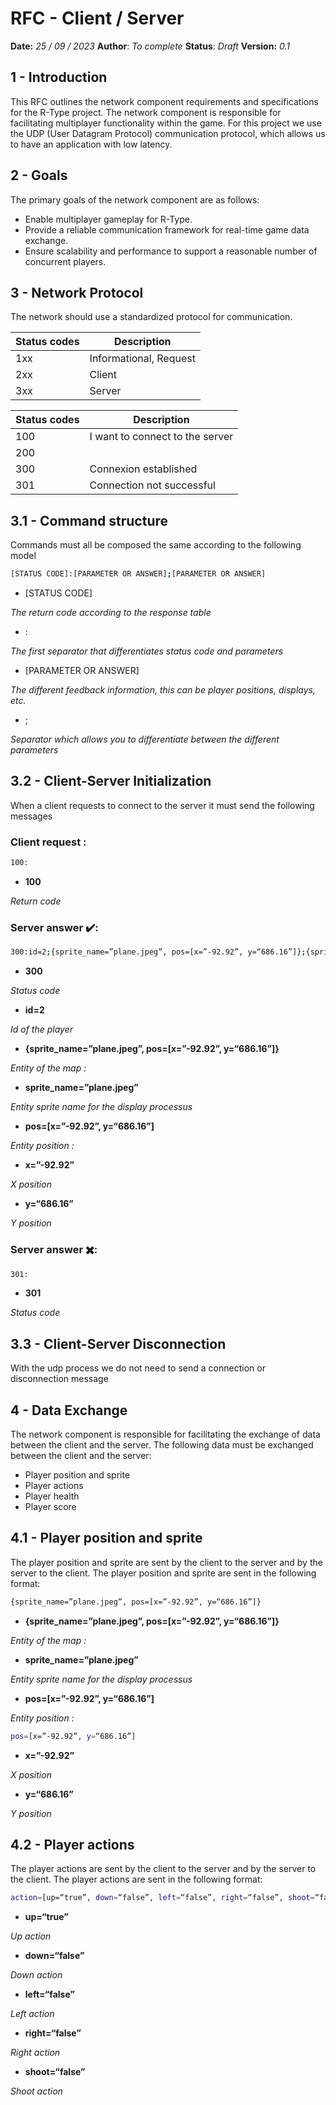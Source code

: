 # RFC - Client / Server

**Date:** *25 / 09 / 2023*
**Author**: *To complete*
**Status**: *Draft*
**Version:** *0.1*

## 1 - Introduction

This RFC outlines the network component requirements and specifications for the R-Type project. The network component is responsible for facilitating multiplayer functionality within the game.  For this project we use the UDP (User Datagram Protocol) communication protocol, which allows us to have an application with low latency.

## 2 - Goals

The primary goals of the network component are as follows:

- Enable multiplayer gameplay for R-Type.
- Provide a reliable communication framework for real-time game data exchange.
- Ensure scalability and performance to support a reasonable number of concurrent players.

## 3 - Network Protocol

The network should use a standardized protocol for communication. 

| Status codes | Description |
| --- | --- |
| 1xx | Informational, Request   |
| 2xx | Client |
| 3xx | Server |

| Status codes | Description |
| --- | --- |
| 100 | I want to connect to the server |
| 200 |  |
| 300 | Connexion established |
| 301 | Connection not successful |

## 3.1 - Command structure

Commands must all be composed the same according to the following model

```bash
[STATUS CODE]:[PARAMETER OR ANSWER];[PARAMETER OR ANSWER]
```

- [STATUS CODE]

*The return code according to the response table*

- :

*The first separator that differentiates status code and parameters*

- [PARAMETER OR ANSWER]

*The different feedback information, this can be player positions, displays, etc.*

- ;

*Separator which allows you to differentiate between the different parameters*

## 3.2 - Client-Server Initialization

When a client requests to connect to the server it must send the following messages

### Client request :

```bash
100:
```

- **100**

*Return code*

### Server answer ✔️:

```bash
300:id=2;{sprite_name=”plane.jpeg”, pos=[x=”-92.92”, y=“686.16”]};{sprite_name=”mob.jpeg”, pos=[x=”23.19”, y=“68.22”]}
```

- **300**

*Status code*

- **id=2**

*Id of the player*

- **{sprite_name=”plane.jpeg”, pos=[x=”-92.92”, y=“686.16”]}**

*Entity of the map :*

- **sprite_name=”plane.jpeg”**

*Entity sprite name for the display processus*

- **pos=[x=”-92.92”, y=“686.16”]**

*Entity position :*

- **x=”-92.92”**

*X position*

- **y=“686.16”**

*Y position*

### Server answer ✖️:

```bash
301:
```

- **301**

*Status code*

## 3.3 - Client-Server Disconnection

With the udp process we do not need to send a connection or disconnection message

## 4 - Data Exchange

The network component is responsible for facilitating the exchange of data between the client and the server. The following data must be exchanged between the client and the server:

- Player position and sprite
- Player actions
- Player health
- Player score

## 4.1 - Player position and sprite

The player position and sprite are sent by the client to the server and by the server to the client. The player position and sprite are sent in the following format:

```bash
{sprite_name=”plane.jpeg”, pos=[x=”-92.92”, y=“686.16”]}
```

- **{sprite_name=”plane.jpeg”, pos=[x=”-92.92”, y=“686.16”]}**

*Entity of the map :*

- **sprite_name=”plane.jpeg”**

*Entity sprite name for the display processus*

- **pos=[x=”-92.92”, y=“686.16”]**

*Entity position :*

```bash
pos=[x=”-92.92”, y=“686.16”]
```

- **x=”-92.92”**

*X position*

- **y=“686.16”**

*Y position*

## 4.2 - Player actions

The player actions are sent by the client to the server and by the server to the client. The player actions are sent in the following format:

```bash
action=[up=“true”, down=“false”, left=“false”, right=“false”, shoot=“false”]
```

- **up=“true”**

*Up action*

- **down=“false”**

*Down action*

- **left=“false”**

*Left action*

- **right=“false”**

*Right action*

- **shoot=“false”**

*Shoot action*

